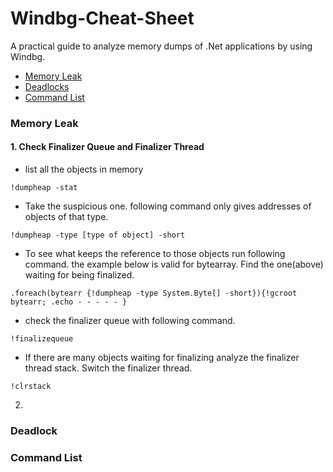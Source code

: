 # Windbg-Cheat-Sheet
A practical guide to analyze memory dumps of .Net applications by using Windbg.



* [Memory Leak](#memory-leak)
* [Deadlocks](#deadlock)
* [Command List](#command-list)


### Memory Leak


#### 1. Check Finalizer Queue and Finalizer Thread

- list all the objects in memory

`!dumpheap -stat`

- Take the suspicious one. following command only gives addresses of objects of that type.

`!dumpheap -type [type of object] -short`

- To see what keeps the reference to those objects run following command. the example below is valid for bytearray. Find the one(above) waiting for being finalized.

`.foreach(bytearr {!dumpheap -type System.Byte[] -short}){!gcroot bytearr; .echo - - - - - }`

- check the finalizer queue with following command. 

`!finalizequeue`

- If there are many objects waiting for finalizing analyze the finalizer thread stack. Switch the finalizer thread.

`!clrstack`

2. 


### Deadlock





### Command List




